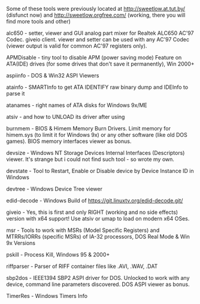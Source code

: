 Some of these tools were previously located at http://sweetlow.at.tut.by/ (disfunct now) and http://sweetlow.orgfree.com/ (working, there you will find more tools and other)

alc650 - setter, viewer and GUI analog part mixer for Realtek ALC650 AC'97 Codec. giveio client. viewer and setter can be used with any AC'97 Codec (viewer output is valid for common AC'97 registers only).

APMDisable - tiny tool to disable APM (power saving mode) Feature on ATA(IDE) drives (for some drives that don't save it permanently), Win 2000+

aspiinfo - DOS & Win32 ASPI Viewers

atainfo - SMARTInfo to get ATA IDENTIFY raw binary dump and IDEInfo to parse it

atanames - right names of ATA disks for Windows 9x/ME

atsiv - and how to UNLOAD its driver after using

burnmem - BIOS & Himem Memory Burn Drivers. Limit memory for himem.sys (to limit it for Windows 9x) or any other software (like old DOS games). BIOS memory interfaces viewer as bonus.

devsize - Windows NT Storage Devices Internal Interfaces (Descriptors) viewer. It's strange but i could not find such tool - so wrote my own.

devstate - Tool to Restart, Enable or Disable device by Device Instance ID in Windows

devtree - Windows Device Tree viewer

edid-decode - Windows Build of https://git.linuxtv.org/edid-decode.git/

giveio - Yes, this is first and only RIGHT (working and no side effects) version with x64 support! Use atsiv or umap to load on modern x64 OSes.

msr - Tools to work with MSRs (Model Specific Registers) and MTRRs/IORRs (specific MSRs) of IA-32 processors, DOS Real Mode & Win 9x Versions

pskill - Process Kill, Windows 95 & 2000+

riffparser - Parser of RIFF container files like .AVI, .WAV, .DAT

sbp2dos - IEEE1394 SBP2 ASPI driver for DOS. Unlocked to work with any device, command line parameters discovered. DOS ASPI viewer as bonus.

TimerRes - Windows Timers Info
